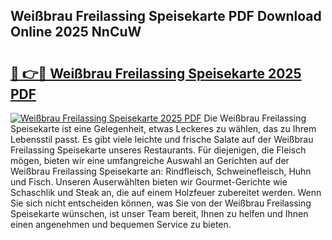 ## Weißbrau Freilassing Speisekarte PDF Download Online 2025 NnCuW

# <h2><a href="http://gca7w6.nevu.top/?p=Wei%c3%9fbrau+Freilassing+Speisekarte">🔗 👉🔴 Weißbrau Freilassing Speisekarte 2025 PDF</a></h2>

[![Weißbrau Freilassing Speisekarte 2025 PDF](https://i.imgur.com/dBaPXMq.png)](http://gca7w6.nevu.top/?p=Wei%c3%9fbrau+Freilassing+Speisekarte)
Die Weißbrau Freilassing Speisekarte ist eine Gelegenheit, etwas Leckeres zu wählen, das zu Ihrem Lebensstil passt. Es gibt viele leichte und frische Salate auf der Weißbrau Freilassing Speisekarte unseres Restaurants. Für diejenigen, die Fleisch mögen, bieten wir eine umfangreiche Auswahl an Gerichten auf der Weißbrau Freilassing Speisekarte an: Rindfleisch, Schweinefleisch, Huhn und Fisch. Unseren Auserwählten bieten wir Gourmet-Gerichte wie Schaschlik und Steak an, die auf einem Holzfeuer zubereitet werden. Wenn Sie sich nicht entscheiden können, was Sie von der Weißbrau Freilassing Speisekarte wünschen, ist unser Team bereit, Ihnen zu helfen und Ihnen einen angenehmen und bequemen Service zu bieten.
